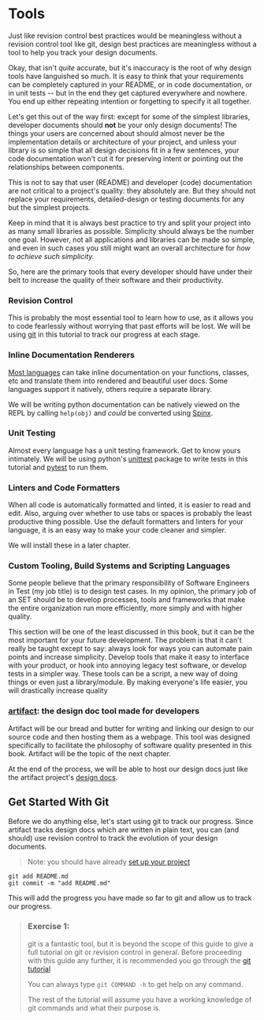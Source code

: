 # Tools

Just like revision control best practices would be meaningless without a
revision control tool like git, design best practices are meaningless without a
tool to help you track your design documents.

Okay, that isn't *quite* accurate, but it's inaccuracy is the root of why design
tools have languished so much. It is easy to think that your requirements can be
completely captured in your README, or in code documentation, or in unit tests
-- but in the end they get captured everywhere and nowhere. You end up either
repeating intention or forgetting to specify it all together.

Let's get this out of the way first: except for some of the simplest libraries,
developer documents should **not** be your only design documents! The things
your users are concerned about should almost never be the implementation details
or architecture of your project, and unless your library is so simple that all
design decisions fit in a few sentences, your code documentation won't cut it
for preserving intent or pointing out the relationships between components.

This is not to say that user (README) and developer (code) documentation are not
critical to a project's quality: they absolutely are. But they should not
replace your requirements, detailed-design or testing documents for any but the
simplest projects.

Keep in mind that it is always best practice to try and split your project into
as many small libraries as possible. Simplicity should always be the number one
goal. However, not all applications and libraries can be made so simple, and even
in such cases you still might want an overall architecture for _how to achieve
such simplicity._

So, here are the primary tools that every developer should have under their belt
to increase the quality of their software and their productivity.

### Revision Control
This is probably the most essential tool to learn how to use, as it allows you
to code fearlessly without worrying that past efforts will be lost. We will be
using [git][1] in this tutorial to track our progress at each stage.

### Inline Documentation Renderers
[Most languages][2] can take inline documentation on your functions, classes,
etc and translate them into rendered and beautiful user docs. Some languages
support it natively, others require a separate library.

We will be writing python documentation can be natively viewed on the REPL by
calling `help(obj)` and *could* be converted using [Spinx][4].

### Unit Testing
Almost every language has a unit testing framework. Get to know yours
intimately. We will be using python's [unittest][5] package to write tests in
this tutorial and [pytest][6] to run them.

### Linters and Code Formatters
When all code is automatically formatted and linted, it is easier to read and
edit. Also, arguing over whether to use tabs or spaces is probably the least
productive thing possible. Use the default formatters and linters for your
language, it is an easy way to make your code cleaner and simpler.

We will install these in a later chapter.

### Custom Tooling, Build Systems and Scripting Languages
Some people believe that the primary responsibility of Software Engineers in
Test (my job title) is to design test cases. In my opinion, the primary job of
an SET should be to develop processes, tools and frameworks that make the entire
organization run more efficiently, more simply and with higher quality.

This section will be one of the least discussed in this book, but it can be the
most important for your future development. The problem is that it can't really
be taught except to say: always look for ways you can automate pain points and
increase simplicity. Develop tools that make it easy to interface with your
product, or hook into annoying legacy test software, or develop tests in a
simpler way. These tools can be a script, a new way of doing things or even
just a library/module. By making everyone's life easier, you will drastically
increase quality

### [artifact][7]: the design doc tool made for developers
Artifact will be our bread and butter for writing and linking our design to our
source code and then hosting them as a webpage. This tool was designed
specifically to facilitate the philosophy of software quality presented in this
book. Artifact will be the topic of the next chapter.

At the end of the process, we will be able to host our design docs just like the
artifact project's [design docs][8].


## Get Started With Git

Before we do anything else, let's start using git to track
our progress. Since artifact tracks design docs which are written
in plain text, you can (and should) use revision control to
track the evolution of your design documents.

> Note: you should have already [set up your project](StartingProject.html)

```
git add README.md
git commit -m "add README.md"
```

This will add the progress you have made so far to git and allow
us to track our progress.

> ### Exercise 1:
> git is a fantastic tool, but it is beyond the scope of this guide
> to give a full tutorial on git or revision control in general.
> Before proceeding with this guide any further, it is recommended
> you go through the [git tutorial][9]
>
> You can always type `git COMMAND -h` to get help on any command.
>
> The rest of the tutorial will assume you have a working knowledge
> of git commands and what their purpose is.

[1]: https://git-scm.com/
[2]: http://rosettacode.org/wiki/Documentation
[3]: https://doc.rust-lang.org/std/
[4]: http://www.sphinx-doc.org/en/1.5.1/
[5]: https://docs.python.org/3.6/library/unittest.html
[6]: http://doc.pytest.org/en/latest/
[7]: https://github.com/vitiral/artifact
[8]: http://vitiral.github.io/artifact/#artifacts/REQ-1
[9]: https://git-scm.com/doc
